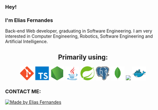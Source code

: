 ### Hey!

### I'm Elias Fernandes

Back-end Web developer, graduating in Software Engineering. I am very interested in Computer Engineering, Robotics, Software Engineering and Artificial Intelligence.


<h2 align="center"> Primarily using: </h2>


<p align="center">
  <!--<img width="44px" src="https://i.imgur.com/BgjSjn9.png">-->
  <!--<img width="45px" src="https://i.imgur.com/o4FSeZ6.png"> -->
  <img width="45px" src="https://raw.githubusercontent.com/devicons/devicon/c5378d6c2510ffa0b3e4475af95618a8048d6cf1/icons/git/git-original.svg">
  <img width="45px" src="https://raw.githubusercontent.com/devicons/devicon/c5378d6c2510ffa0b3e4475af95618a8048d6cf1/icons/typescript/typescript-original.svg">
    <img width="45px" src="https://raw.githubusercontent.com/devicons/devicon/c5378d6c2510ffa0b3e4475af95618a8048d6cf1/icons/nodejs/nodejs-original.svg">
    <img width="45px" src="https://raw.githubusercontent.com/devicons/devicon/master/icons/java/java-original.svg">
  <img width="45px" src="https://raw.githubusercontent.com/devicons/devicon/master/icons/spring/spring-original.svg">
    <!--<img width="45px" src="https://raw.githubusercontent.com/devicons/devicon/master/icons/postgresql/postgresql-original.svg">-->
  
  <!--<img width="45px" src="https://brandslogos.com/wp-content/uploads/images/large/arduino-logo-1.png">-->

<!--   <img width="45px" src="https://raw.githubusercontent.com/devicons/devicon/master/icons/sequelize/sequelize-original.svg"> -->
<!--   <img width="45px" src="https://raw.githubusercontent.com/devicons/devicon/master/icons/npm/npm-original-wordmark.svg"> -->
  <img width="45px" src="https://raw.githubusercontent.com/devicons/devicon/master/icons/postgresql/postgresql-original.svg">
  <!--<img width="45px" src="https://d2eip9sf3oo6c2.cloudfront.net/tags/images/000/001/287/thumb/prismaHD.png">-->
    <img width="45px" src="https://raw.githubusercontent.com/devicons/devicon/c5378d6c2510ffa0b3e4475af95618a8048d6cf1/icons/mongodb/mongodb-original.svg">
  
<!--   <img width="45px" src="https://raw.githubusercontent.com/devicons/devicon/master/icons/mysql/mysql-original.svg"> -->
   
    

   <!--<img width="45px" src="https://raw.githubusercontent.com/devicons/devicon/master/icons/visualstudio/visualstudio-plain.svg">-->
  <!--<img width="45px" src="https://raw.githubusercontent.com/bnb/awesome-hyper/master/hyper-3-color-logo.svg">-->
 
  
  
 <!--<img width="45px" src="https://raw.githubusercontent.com/devicons/devicon/c5378d6c2510ffa0b3e4475af95618a8048d6cf1/icons/html5/html5-original.svg">-->
  <!--<img width="45px" src="https://raw.githubusercontent.com/devicons/devicon/master/icons/css3/css3-original.svg">-->
  <!--<img width="45px" src="https://raw.githubusercontent.com/devicons/devicon/c5378d6c2510ffa0b3e4475af95618a8048d6cf1/icons/javascript/javascript-original.svg">-->
<!--   <img width="45px" src="https://raw.githubusercontent.com/devicons/devicon/master/icons/bootstrap/bootstrap-plain.svg"> -->
  <img width="45px" src="https://upload.wikimedia.org/wikipedia/commons/thumb/f/ff/DigitalOcean_logo.svg/1200px-DigitalOcean_logo.svg.png">
   <img width="45px" src="https://raw.githubusercontent.com/devicons/devicon/c5378d6c2510ffa0b3e4475af95618a8048d6cf1/icons/docker/docker-original.svg">
 
<!--    <img width="45px" src="https://raw.githubusercontent.com/devicons/devicon/c5378d6c2510ffa0b3e4475af95618a8048d6cf1/icons/linux/linux-original.svg"> -->
   
  
  <!--<img width="45px" src="https://raw.githubusercontent.com/devicons/devicon/master/icons/jquery/jquery-original.svg">-->


</p>


<!-- <br>
<table>
    <tr>
        <td><img width="463px" align="left" src="https://github-readme-stats.vercel.app/api/top-langs/?username=eliasfernandescout&hide=html&layout=compact&title_color=fff&icon_color=fff&text_color=9f9f9f&bg_color=151515" /></td>
        <td><img width="470px" align="left" src="https://github-readme-stats.vercel.app/api/?username=eliasfernandescout&show_icons=true&title_color=fff&icon_color=fff&text_color=9f9f9f&bg_color=151515"/></td>
    </tr>   
</table>
<br> -->

### CONTACT ME:

<a href="https://www.linkedin.com/in/eliasfernandescout/" target="_blank">
  <img alt="Made by Elias Fernandes" src="https://img.shields.io/badge/-Linkedin-blue?logo=LinkedIn&logoColor=white" />
  </a>
<!--<a target="_blank" href="https://api.whatsapp.com/send?L=pt&phone=5541992480643">-->
<!--<img src="https://img.shields.io/badge/WhatsApp-25D366?logo=whatsapp&logoColor=white" alt="">-->
</a>




